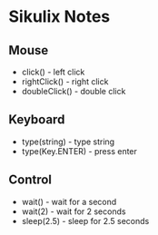 # Sikulix Notes

## Mouse

- click() - left click
- rightClick() - right click
- doubleClick() - double click

## Keyboard

- type(string) - type string
- type(Key.ENTER) - press enter

## Control

- wait() - wait for a second
- wait(2) - wait for 2 seconds
- sleep(2.5) - sleep for 2.5 seconds